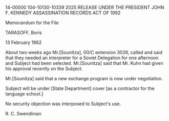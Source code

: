14-00000
104-10130-10339
2025 RELEASE UNDER THE PRESIDENT JOHN F. KENNEDY ASSASSINATION RECORDS ACT OF 1992

Memorandum for the File

TARASOFF, Boris

13 February 1962

About two weeks ago Mr.[Sounitza], 00/C extension 3026, called and said that they needed an interpreter for a Soviet Delegation for one afternoon and Subject had been selected. Mr.[Sounitza] said that Mr. Kuhn had given his approval recently on the Subject.

Mr.[Sounitza] said that a new exchange program is now under negotiation.

Subject will be under [State Department] cover [as a contractor for the language school.]

No security objection was interposed to Subject's use.

R. C. Swendiman
